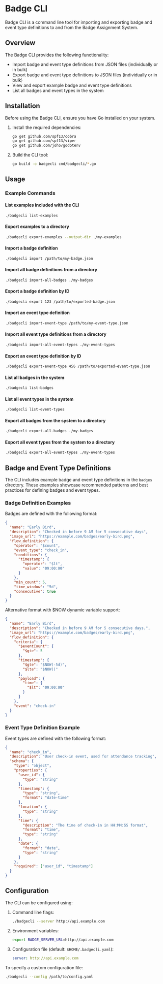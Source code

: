 # Badge CLI

Badge CLI is a command line tool for importing and exporting badge and event type definitions to and from the Badge Assignment System.

## Overview

The Badge CLI provides the following functionality:

- Import badge and event type definitions from JSON files (individually or in bulk)
- Export badge and event type definitions to JSON files (individually or in bulk)
- View and export example badge and event type definitions
- List all badges and event types in the system

## Installation

Before using the Badge CLI, ensure you have Go installed on your system.

1. Install the required dependencies:
   ```bash
   go get github.com/spf13/cobra
   go get github.com/spf13/viper
   go get github.com/joho/godotenv
   ```

2. Build the CLI tool:
   ```bash
   go build -o badgecli cmd/badgecli/*.go
   ```

## Usage

### Example Commands

#### List examples included with the CLI

```bash
./badgecli list-examples
```

#### Export examples to a directory

```bash
./badgecli export-examples --output-dir ./my-examples
```

#### Import a badge definition

```bash
./badgecli import /path/to/my-badge.json
```

#### Import all badge definitions from a directory

```bash
./badgecli import-all-badges ./my-badges
```

#### Export a badge definition by ID

```bash
./badgecli export 123 /path/to/exported-badge.json
```

#### Import an event type definition

```bash
./badgecli import-event-type /path/to/my-event-type.json
```

#### Import all event type definitions from a directory

```bash
./badgecli import-all-event-types ./my-event-types
```

#### Export an event type definition by ID

```bash
./badgecli export-event-type 456 /path/to/exported-event-type.json
```

#### List all badges in the system

```bash
./badgecli list-badges
```

#### List all event types in the system

```bash
./badgecli list-event-types
```

#### Export all badges from the system to a directory

```bash
./badgecli export-all-badges ./my-badges
```

#### Export all event types from the system to a directory

```bash
./badgecli export-all-event-types ./my-event-types
```

## Badge and Event Type Definitions

The CLI includes example badge and event type definitions in the `badges` directory. These examples showcase recommended patterns and best practices for defining badges and event types.

### Badge Definition Examples

Badges are defined with the following format:

```json
{
  "name": "Early Bird",
  "description": "Checked in before 9 AM for 5 consecutive days",
  "image_url": "https://example.com/badges/early-bird.png",
  "flow_definition": {
    "operator": "$count",
    "event_type": "check_in",
    "conditions": {
      "timestamp": {
        "operator": "$lt",
        "value": "09:00:00"
      }
    },
    "min_count": 5,
    "time_window": "5d",
    "consecutive": true
  }
}
```

Alternative format with $NOW dynamic variable support:

```json
{
  "name": "Early Bird",
  "description": "Checked in before 9 AM for 5 consecutive days.",
  "image_url": "https://example.com/badges/early-bird.png",
  "flow_definition": {
    "criteria": {
      "$eventCount": {
        "$gte": 5
      },
      "timestamp": {
        "$gte": "$NOW(-5d)",
        "$lte": "$NOW()"
      },
      "payload": {
        "time": {
          "$lt": "09:00:00"
        }
      }
    },
    "event": "check-in"
  }
}
```

### Event Type Definition Example

Event types are defined with the following format:

```json
{
  "name": "check_in",
  "description": "User check-in event, used for attendance tracking",
  "schema": {
    "type": "object",
    "properties": {
      "user_id": {
        "type": "string"
      },
      "timestamp": {
        "type": "string",
        "format": "date-time"
      },
      "location": {
        "type": "string"
      },
      "time": {
        "description": "The time of check-in in HH:MM:SS format",
        "format": "time",
        "type": "string"
      },
      "date": {
        "format": "date",
        "type": "string"
      }
    },
    "required": ["user_id", "timestamp"]
  }
}
```

## Configuration

The CLI can be configured using:

1. Command line flags:
   ```bash
   ./badgecli --server http://api.example.com
   ```

2. Environment variables:
   ```bash
   export BADGE_SERVER_URL=http://api.example.com
   ```

3. Configuration file (default: `$HOME/.badgecli.yaml`):
   ```yaml
   server: http://api.example.com
   ```

To specify a custom configuration file:
```bash
./badgecli --config /path/to/config.yaml
``` 
